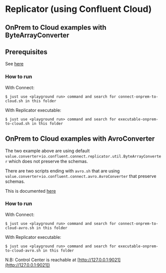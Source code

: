 # Replicator (using Confluent Cloud)

## OnPrem to Cloud examples with ByteArrayConverter

## Prerequisites

See [here](https://kafka-docker-playground.io/#/how-to-use?id=%f0%9f%8c%a4%ef%b8%8f-confluent-cloud-examples)

### How to run

With Connect:

```
$ just use <playground run> command and search for connect-onprem-to-cloud.sh in this folder
```

With Replicator executable:

```
$ just use <playground run> command and search for executable-onprem-to-cloud.sh in this folder
```
## OnPrem to Cloud examples with AvroConverter

The two example above are using default `value.converter`=`io.confluent.connect.replicator.util.ByteArrayConverter` which does not preserve the schemas.

There are two scripts ending with `avro.sh` that are using `value.converter`=`io.confluent.connect.avro.AvroConverter` that preserve schemas.

This is documented [here](https://docs.confluent.io/platform/current/multi-dc-deployments/replicator/index.html#replicating-messages-with-schemas)

### How to run

With Connect:

```
$ just use <playground run> command and search for connect-onprem-to-cloud-avro.sh in this folder
```

With Replicator executable:

```
$ just use <playground run> command and search for executable-onprem-to-cloud-avro.sh in this folder
```

N.B: Control Center is reachable at [http://127.0.0.1:9021](http://127.0.0.1:9021])
